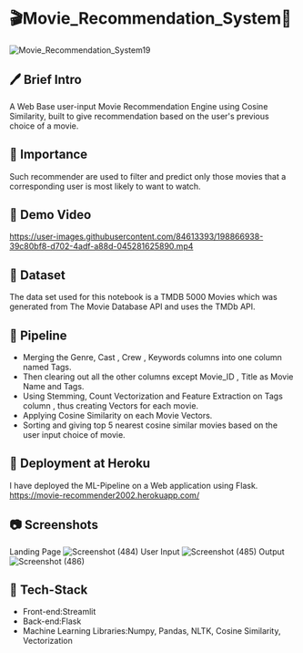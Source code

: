 # 🎬Movie_Recommendation_System🍿
![Movie_Recommendation_System19](https://user-images.githubusercontent.com/84613393/198863557-3aed9695-a34c-4cf9-b574-3a80a8b04ee2.png)

## 🖊 Brief Intro 
A Web Base user-input Movie Recommendation Engine using Cosine Similarity, built to give recommendation based on the user's previous choice of a movie.

## 📌 Importance 
Such recommender are used to filter and predict only those movies that a corresponding user is most likely to want to watch.

## 🎥 Demo Video 
https://user-images.githubusercontent.com/84613393/198866938-39c80bf8-d702-4adf-a88d-045281625890.mp4


## 📄 Dataset
The data set used for this notebook is a TMDB 5000 Movies which was generated from The Movie Database API and uses the TMDb API.

## 🔁 Pipeline 
<ul>
  <li> Merging the Genre, Cast , Crew , Keywords columns into one column named Tags.</li>
  <li> Then clearing out all the other columns except Movie_ID , Title as Movie Name and Tags. </li>
  <li> Using Stemming, Count Vectorization and Feature Extraction on Tags column , thus creating Vectors for each movie. </li>
  <li> Applying Cosine Similarity on each Movie Vectors. </li>
  <li> Sorting and giving top 5 nearest cosine similar movies based on the user input choice of movie. </li>  
</ul>

## 🎯 Deployment at Heroku
I have deployed the ML-Pipeline on a Web application using Flask.
https://movie-recommender2002.herokuapp.com/

## 📷 Screenshots
Landing Page 
![Screenshot (484)](https://user-images.githubusercontent.com/84613393/198864582-9814d904-934b-4af0-b29b-c068b071d43d.png)
User Input
![Screenshot (485)](https://user-images.githubusercontent.com/84613393/198864610-9cd40c2d-14ba-4861-a5d1-93eca3697e99.png)
Output
![Screenshot (486)](https://user-images.githubusercontent.com/84613393/198864648-4883732f-4091-43e6-8ced-334c3f37caa5.png)

 ## 🔨 Tech-Stack



 <ul>
  <li> Front-end:Streamlit </li>
  <li> Back-end:Flask </li>
  <li> Machine Learning Libraries:Numpy, Pandas, NLTK, Cosine Similarity, Vectorization</li>
 </ul>
